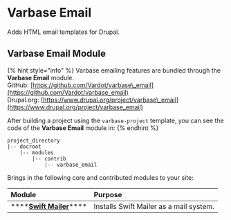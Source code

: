 # Varbase Email

Adds HTML email templates for Drupal.

## Varbase Email Module

{% hint style="info" %}
Varbase emailing features are bundled through the **Varbase Email** module.  
GitHub: [https://github.com/Vardot/varbase\_email](https://github.com/Vardot/varbase_email)  
Drupal.org: [https://www.drupal.org/project/varbase\_email](https://www.drupal.org/project/varbase_email)

After building a project using the `varbase-project` template, you can see the code of the **Varbase Email** module in:
{% endhint %}

```text
project_directory
|-- docroot
    |-- modules
        |-- contrib
            |-- varbase_email
```

Brings in the following core and contributed modules to your site:

| Module                              | Purpose |
| :--- | :--- |
| \*\*\*\*[**Swift Mailer**](https://drupal.org/project/swiftmailer)\*\*\*\* | Installs Swift Mailer as a mail system. |



